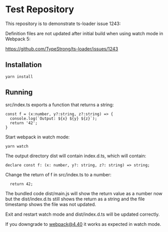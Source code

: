 # Test Repository

This repository is to demonstrate ts-loader issue 1243:

Definition files are not updated after initial build when using watch mode in Webpack 5:

https://github.com/TypeStrong/ts-loader/issues/1243

## Installation

```
yarn install
```

## Running

src/index.ts exports a function that returns a string:

```
const f = (x:number, y?:string, z?:string) => {
  console.log(`Output: ${x} ${y} ${z}`);
  return '42';
}
```
Start webpack in watch mode:

```
yarn watch
```

The output directory dist will contain index.d.ts, which will contain:

```
declare const f: (x: number, y?: string, z?: string) => string;
```

Change the return of f in src/index.ts to a number:
```
  return 42;
```
The bundled code dist/main.js will show the return value as a number now but the dist/index.d.ts still shows the return as a string and the file timestamp shows the file was not updated.

Exit and restart watch mode and dist/index.d.ts will be updated correctly.

If you downgrade to webpack@4.40 it works as expected in watch mode.